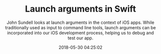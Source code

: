 ---
title: "Launch arguments in Swift"
subtitle: "John Sundell looks at launch arguments in the context of iOS apps. While traditionally used as input to command line tools, launch arguments can be incorporated into our iOS development process, helping us to debug and test our app."
tags: ["command-line","arguments"]
link: "https://www.swiftbysundell.com/posts/launch-arguments-in-swift"
date: "2018-05-30 04:25:02"
---